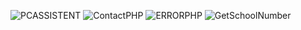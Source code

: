
![PCASSISTENT](https://github.com/CallforHelp/PC-Assistent/blob/master/src/c4h/images/Pc_Assisten.PNG)
![ContactPHP](https://github.com/CallforHelp/PC-Assistent/blob/master/src/c4h/images/contact.png)
![ERRORPHP](https://github.com/CallforHelp/PC-Assistent/blob/master/src/c4h/images/error.jpg)
![GetSchoolNumber](https://github.com/CallforHelp/PC-Assistent/blob/master/src/c4h/images/testSchulnummerGet.PNG)
